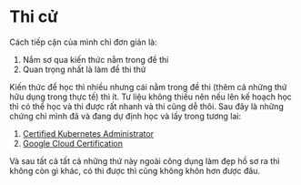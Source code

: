 # Thi cử

Cách tiếp cận của mình chỉ đơn giản là:

1. Nắm sơ qua kiến thức nằm trong đề thi
2. Quan trọng nhất là làm đề thi thử

Kiến thức để học thì nhiều nhưng cái nằm trong đề thi (thêm cả những thứ hữu dụng trong thực tế) thì ít. Tư liệu không thiếu nên nếu lên kế hoạch học thì có thể học và thi được rất nhanh và thi cũng dễ thôi. Sau đây là những chứng chỉ mình đã và đang dự định học và lấy trong tương lai:

1. [Certified Kubernetes Administrator](/get-certified/cka.html)
2. [Google Cloud Certification](/get-certified/gcp.html)

Và sau tất cả tất cả những thứ này ngoài công dụng làm đẹp hồ sơ ra thì không còn gì khác, có thi được thì cũng không khôn hơn được đâu.
